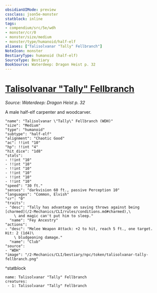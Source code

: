 ```yaml
---
obsidianUIMode: preview
cssclass: json5e-monster
statblock: inline
tags:
- compendium/src/5e/wdh
- monster/cr/0
- monster/size/medium
- monster/type/humanoid/half-elf
aliases: ["Talisolvanar "Tally" Fellbranch"]
NoteIcon: monster
BestiaryType: humanoid (half-elf)
SourceType: Bestiary
BookSource: Waterdeep: Dragon Heist p. 32
---
```

# [Talisolvanar "Tally" Fellbranch](2-Mechanics/CLI/bestiary/npc/talisolvanar-tally-fellbranch-wdh.md)
*Source: Waterdeep: Dragon Heist p. 32*  

A male half-elf carpenter and woodcarver.

```statblock
"name": "Talisolvanar \"Tally\" Fellbranch (WDH)"
"size": "Medium"
"type": "humanoid"
"subtype": "half-elf"
"alignment": "Chaotic Good"
"ac": !!int "10"
"hp": !!int "4"
"hit_dice": "1d8"
"stats":
- !!int "10"
- !!int "10"
- !!int "10"
- !!int "10"
- !!int "10"
- !!int "10"
"speed": "30 ft."
"senses": "darkvision 60 ft., passive Perception 10"
"languages": "Common, Elvish"
"cr": "0"
"traits":
- "desc": "Tally has advantage on saving throws against being [charmed](/2-Mechanics/CLI/rules/conditions.md#charmed),\
    \ and magic can't put him to sleep."
  "name": "Fey Ancestry"
"actions":
- "desc": "Melee Weapon Attack: +2 to hit, reach 5 ft., one target. Hit: 2 (1d4)\
    \ bludgeoning damage."
  "name": "Club"
"source":
- "WDH"
"image": "/2-Mechanics/CLI/bestiary/npc/token/talisolvanar-tally-fellbranch.png"
```
^statblock

```encounter-table
name: Talisolvanar "Tally" Fellbranch
creatures:
 - 1: Talisolvanar "Tally" Fellbranch
```